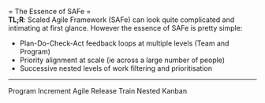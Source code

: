 = The Essence of SAFe =  
**TL;R**: Scaled Agile Framework (SAFe) can look quite complicated and intimating at first glance. However the essence of SAFe is pretty simple:  
 * Plan-Do-Check-Act feedback loops at multiple levels (Team and Program)
 * Priority alignment at scale (ie across a large number of people)
 * Successive nested levels of work filtering and prioritisation

---

Program Increment
Agile Release Train
Nested Kanban
